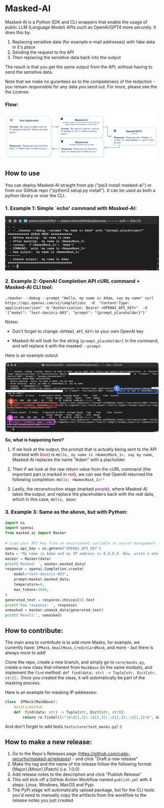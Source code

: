 # Masked-AI
<!-- ![ci](https://github.com/cado-security/masked-ai/actions/workflows/app-ci.yml/badge.svg?branch=main) -->
<!-- [![PyPI version](https://badge.fury.io/py/masked-ai.svg)](https://badge.fury.io/py/masked-ai) -->

Masked-AI is a Python SDK and CLI wrappers that enable the usage of public LLM (Language Model) APIs such as OpenAI/GPT4 more securely.
It does this by:
1. Replacing sensitive data (for example e-mail addresses) with fake data in it's place
2. Sending the request to the API
3. Then replacing the sensitive data back into the output

The result is that you get the same output from the API, without having to send the sensitive data.

Note that we make no gurantees as to the completeness of the redaction - you remain responsible for any data you send out. For more, please see the the License.

### Flow:

![](docs/flow2.png)

  

## How to use

You can deploy Masked-AI straight from pip ("pip3 install masked-ai") or from our GitHub repo ("python3 setup.py install"). It can be used as both a python library or over the CLI.

 

### 1. Example 1: Simple `echo' command with Masked-AI:

![](docs/screenshot1.png)

  

### 2. Example 2: OpenAI Completion API cURL command + Masked-AI CLI tool:

```
./masker --debug --prompt "Hello, my name is Adam, say my name" curl https://api.openai.com/v1/completions  -H  "Content-Type: application/json" -H "Authorization: Bearer <OPENAI_API_KEY>"  -d  '{"model": "text-davinci-003", "prompt": "{prompt_placeholder}"}'
```

Notes:

* Don't forget to change `<OPENAI_API_KEY>` to your own OpenAI key

* Masked-AI will look for the string `{prompt_placeholder}` in the command, and will replace it with the masked `--prompt`.

  

Here is an example outout

![](docs/screenshot2.png)

  

**So, what is happening here?**

1. If we look at the output, the prompt that is actually being sent to the API (marked with <span style="color:#ff0000">blue</span>) is `Hello, my name is <NamesMask_1>, say my name`, Masked-AI replaces the name "Adam" with a placholder.

2. Then if we look at the raw return value from the cURL command (the important part is marked in <span style="color:red">red</span>), we can see that OpenAI returned the following completion: `Hello, <NamesMask_1>!"`

3. Lastly, the reconstruction stage (marked <span style="color:purple">purple</span>), where Masked-AI takes the output, and replace the placeholders back with the real data, which in this case, `Hello, Adam!`

 

### 3. Example 3: Same as the above, but with Python:


```python
import os
import openai
from masked_ai import Masker

# Load your API key from an environment variable or secret management service
openai.api_key = os.getenv("OPENAI_API_KEY")
data = "My name is Adam and my IP address is 8.8.8.8. Now, write a one line poem:"
masker = Masker(data)
print('Masked: ', masker.masked_data)
response = openai.Completion.create(
    model="text-davinci-003",
    prompt=masker.masked_data,
    temperature=0,
    max_tokens=1000,
)
generated_text = response.choices[0].text
print('Raw response: ', response)
unmasked = masker.unmask_data(generated_text)
print('Result:', unmasked)
```
 

## How to contribute:

The main area to contribute is to add more Masks, for example, we currently have: `IPMask`, `EmailMask`, `CreditCardMask`, and more - but there is always more to add!

Clone the repo, create a new branch, and simply go to `core/masks.py`, create a new class that inherent from `MaskBase` (in the same module), and implement the `find` method: `def find(data: str) -> Tuple[str, Dict[str, str]]:`. Once you created the class, it will automatically be part of the masking process.

Here is an example for masking IP addresses:

  

```python
class  IPMask(MaskBase):
    @staticmethod
    def  find(data: str) -> Tuple[str, Dict[str, str]]:
        return re.findall(r"\b\d{1,3}\.\d{1,3}\.\d{1,3}\.\d{1,3}\b", data)
```

And don't forget to add tests `tests/core/test_masks.py`! :)


## How to make a new release:
1. Go to the Repo's Releases page (https://github.com/cado-security/masked-ai/releases) - and click "Draft a new release"
2. Make the tag and the name of the release follow the following format: [Major].[Minor].[Patch] (i.e. 1.0.0)
3. Add release notes to the description and click "Publish Release"
4. This will kick off a GitHub Action Workflow named `publish.yml` with 4 steps: Linux, Windows, MacOS and Pypi
5. The PyPi stage will automatically upload package, but for the CLI tools you'd need to manually copy the artifacts from the workflow to the release notes you just created
